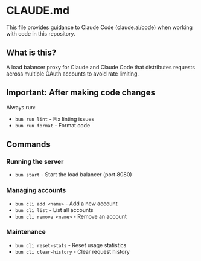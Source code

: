 # CLAUDE.md

This file provides guidance to Claude Code (claude.ai/code) when working with code in this repository.

## What is this?

A load balancer proxy for Claude and Claude Code that distributes requests across multiple OAuth accounts to avoid rate limiting.

## Important: After making code changes

Always run:
- `bun run lint` - Fix linting issues  
- `bun run format` - Format code

## Commands

### Running the server
- `bun start` - Start the load balancer (port 8080)

### Managing accounts
- `bun cli add <name>` - Add a new account
- `bun cli list` - List all accounts
- `bun cli remove <name>` - Remove an account

### Maintenance
- `bun cli reset-stats` - Reset usage statistics
- `bun cli clear-history` - Clear request history